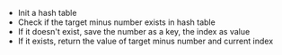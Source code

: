 * Init a hash table
* Check if the target minus number exists in hash table
* If it doesn't exist, save the number as a key, the index as value
* If it exists, return the value of target minus number and current index
